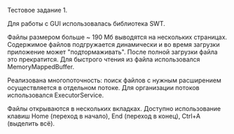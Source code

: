 Тестовое задание 1.

Для работы с GUI использовалась библиотека SWT.

Файлы размером больше ~ 190 Мб выводятся на нескольких страницах. Содержимое файлов подгружается динамически и во время загрузки приложение может "подтормаживать". После полной загрузки файла это прекратится. Для быстрого чтения из файла использовался MemoryMappedBuffer.

Реализована многопоточность: поиск файлов с нужным расширением осуществляется в отдельном потоке. Для организации потоков использовался ExecutorService.

Файлы открываются в нескольких вкладках. Доступно использование клавиш Home (переход в начало), End (переход в конец), Ctrl+A (выделить всё).